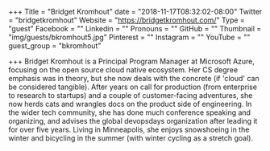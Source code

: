 +++
Title = "Bridget Kromhout"
date = "2018-11-17T08:32:02-08:00"
Twitter = "bridgetkromhout"
Website = "https://bridgetkromhout.com/"
Type = "guest"
Facebook = ""
Linkedin = ""
Pronouns = ""
GitHub = ""
Thumbnail = "img/guests/bkromhout5.jpg"
Pinterest = ""
Instagram = ""
YouTube = ""
guest_group = "bkromhout"

+++
Bridget Kromhout is a Principal Program Manager at Microsoft Azure, focusing on the open source cloud native ecosystem. Her CS degree emphasis was in theory, but she now deals with the concrete (if 'cloud' can be considered tangible). After years on call for production (from enterprise to research to startups) and a couple of customer-facing adventures, she now herds cats and wrangles docs on the product side of engineering. In the wider tech community, she has done much conference speaking and organizing, and advises the global devopsdays organization after leading it for over five years. Living in Minneapolis, she enjoys snowshoeing in the winter and bicycling in the summer (with winter cycling as a stretch goal).
